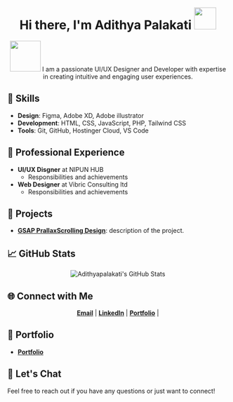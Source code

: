 <h1 align="center">Hi there, I'm Adithya Palakati <img src="https://adithya-podcast-10.000webhostapp.com/Animation%20-%201720078650184.gif" width="50" /> </h1>

<p align="center">
  <img src="https://adithya-podcast-10.000webhostapp.com/Animation - 1720079118722.gif" width="70" /> I am a passionate UI/UX Designer and Developer with expertise in creating intuitive and engaging user experiences.
</p>

<h2>🚀 Skills</h2>
<ul>
  <li><strong>Design</strong>: Figma, Adobe XD, Adobe illustrator</li>
  <li><strong>Development</strong>: HTML, CSS, JavaScript, PHP, Tailwind CSS</li>
  <li><strong>Tools</strong>: Git, GitHub, Hostinger Cloud, VS Code</li>
</ul>

<h2>💼 Professional Experience</h2>
<ul>
  <li><strong>UI/UX Disgner</strong> at NIPUN HUB
    <ul>
      <li>Responsibilities and achievements</li>
    </ul>
  </li>
  <li><strong>Web Designer</strong> at Vibric Consulting ltd
    <ul>
      <li>Responsibilities and achievements</li>
    </ul>
  </li>
</ul>

<h2>🌟 Projects</h2>
<ul>
  <li><a href="https://github.com/Adithyapalakati/GSAP.git"><strong>GSAP PrallaxScrolling Design</strong></a>: description of the project.</li>
</ul>



<h2>📈 GitHub Stats</h2>
<p align="center">
  <img src="https://github-readme-stats.vercel.app/api?username=Adithyapalakati&show_icons=true&theme=radical" alt="Adithyapalakati's GitHub Stats" />
</p>


<h2>🌐 Connect with Me</h2>
<p align="center">
  <a href="mailto:adithyapalakati.6@gmail.com"><strong>Email</strong></a> |
  <a href="https://www.linkedin.com/in/palakati-adithya"><strong>LinkedIn</strong></a> |
  <a href="https://portfolio-app-adithyapalakati.web.app"><strong>Portfolio</strong></a> |
</p>


<h2>📂 Portfolio</h2>
<ul>
  <li><a href="https://portfolio-app-adithyapalakati.web.app"><strong> Portfolio</strong></a></li>
</ul>

<h2>💬 Let's Chat</h2>
<p>Feel free to reach out if you have any questions or just want to connect!</p>
